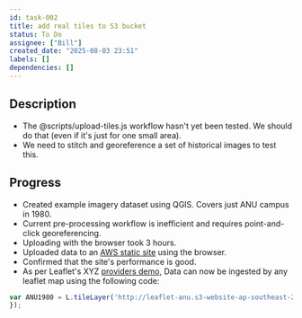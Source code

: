 ```yaml
---
id: task-002
title: add real tiles to S3 bucket
status: To Do
assignee: ["Bill"]
created_date: "2025-08-03 23:51"
labels: []
dependencies: []
---
```


## Description

 - The @scripts/upload-tiles.js workflow hasn't yet been tested. We should do that
(even if it's just for one small area).
 - We need to stitch and georeference a set of historical images to test this. 

## Progress
 - Created example imagery dataset using QGIS. Covers just ANU campus in 1980.
 - Current pre-processing workflow is inefficient and requires point-and-click georeferencing.
 - Uploading with the browser took 3 hours.
 - Uploaded data to an [AWS static site](http://leaflet-anu.s3-website-ap-southeast-2.amazonaws.com) using the browser.
 - Confirmed that the site's performance is good.
 - As per Leaflet's XYZ [providers demo](https://leaflet-extras.github.io/leaflet-providers/preview/), Data can now be ingested by any leaflet map using the following code:
 
  ```javascript
  var ANU1980 = L.tileLayer('http://leaflet-anu.s3-website-ap-southeast-2.amazonaws.com/anu/{z}/{x}/{y}.png', { minZoom: 14, maxZoom: 21, attribution: '\&copy; cc-by Image data derived from Geoscience Australia\'s \<a href="https://www.ga.gov.au/scientific-topics/national-location-information/historical-aerial-photography">historical aerial photography collection</a>'
});
```

